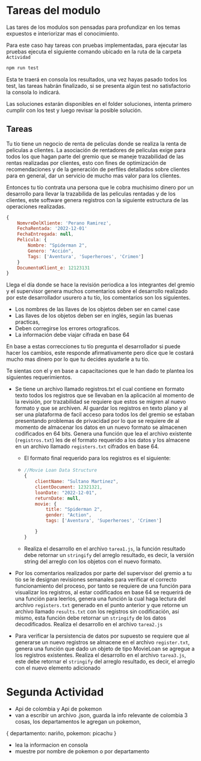 # Tareas del modulo

Las tares de los modulos son pensadas para profundizar en los temas expuestos e interiorizar mas el conocimiento.

Para este caso hay tareas con pruebas implementadas, para ejecutar las pruebas ejecuta el siguiente comando ubicado en la ruta de la carpeta `Actividad`

```bash
npm run test
```

Esta te traerá en consola los resultados, una vez hayas pasado todos los test, las tareas habrán finalizado, si se presenta algún test no satisfactorio la consola lo indicará.

Las soluciones estarán disponibles en el folder soluciones, intenta primero cumplir con los test y luego revisar la posible solución.

## Tareas

Tu tío tiene un negocio de renta de peliculas donde se realiza la renta de peliculas a clientes. La asociación de rentadores de peliculas exige para todos los que hagan parte del gremio que se maneje trazabilidad de las rentas realizadas por clientes, esto con fines de optimización de recomendaciones y de la generación de perfiles detallados sobre clientes para en general, dar un servicio de mucho mas valor para los clientes.

Entonces tu tío contrata una persona que le cobra muchisimo dinero por un desarrollo para llevar la trazabilida de las peliculas rentadas y de los clientes, este software genera registros con la siguiente estructura de las operaciones realizadas.

```js
{
    NomvreDelKliente: 'Perano Ramirez',
    FechaRentada: '2022-12-01'
    FechaEntregada: null,
    Pelicula: {
        Nombre: "Spiderman 2",
        Genero: "Acción",
        Tags: ['Aventura', 'Superheroes', 'Crimen']
    }
    DocumentoKlient_e: 12123131
}
```

Llega el día donde se hace la revisión periodica a los integrantes del gremio y el supervisor genera muchos comentarios sobre el desarrollo realizado por este desarrollador usurero a tu tío, los comentarios son los siguientes.

- Los nombres de las llaves de los objetos deben ser en camel case
- Las llaves de los objetos deben ser en inglés, según las buenas practicas,
- Deben corregirse los errores ortograficos.
- La información debe viajar cifrada en base 64

En base a estas correcciones tu tío pregunta el desarrollador si puede hacer los cambios, este responde afirmativamente pero dice que le costará mucho mas dinero por lo que tu decides ayudarle a tu tío.

Te sientas con el y en base a capacitaciones que le han dado te plantea los siguientes requerimientos.

- Se tiene un archivo llamado registros.txt el cual contiene en formato texto todos los registros que se llevaban en la aplicación al momento de la revisión, por trazabilidad se requiere que estos se migren al nuevo formato y que se archiven. Al guardar los registros en texto plano y al ser una plataforma de facil acceso para todos los del gremio se estaban presentando problemas de privacidad por lo que se requiere de al momento de almacenar los datos en un nuevo formato se almacenen codificados en 64 bits. Genera una función que lea el archivo existente (`registros.txt`) les de el formato requerido a los datos y los almacene en un archivo llamado `registers.txt` cifrados en base 64.

  - El formato final requerido para los registros es el siguiente:
  - ```js
    //Movie Loan Data Structure
    {
        clientName: "Sultano Martinez",
        clientDocument: 12321321,
        loanDate: "2022-12-01",
        returnDate: null,
        movie: {
            title: "Spiderman 2",
            gender: "Action",
            tags: ['Aventura', 'Superheroes', 'Crimen']

        }
    }
    ```

  - Realiza el desarrollo en el archivo `tarea1.js`, la función resultado debe retornar un `stringify` del arreglo resultado, es decir, la versión string del arreglo con los objetos con el nuevo formato.

- Por los comentarios realizados por parte del supervisor del gremio a tu tío se le designan revisiones semanales para verificar el correcto funcionamiento del proceso, por tanto se requiere de una función para visualizar los registros, al estar codificados en base 64 se requerirá de una función para leerlos, genera una función la cual haga lectura del archivo `registers.txt` generado en el punto anterior y que retorne un archivo llamado `results.txt` con los registros sin codificación, así mismo, esta función debe retornar un `stringify` de los datos decodificados. Realiza el desarrollo en el archivo `tarea2.js`

- Para verificar la persistencia de datos por supuesto se requiere que al generarse un nuevo registros se almacene en el archivo `register.txt`, genera una función que dado un objeto de tipo MovieLoan se agregue a los registros existentes. Realiza el desarrollo en el archivo `tarea3.js`, este debe retornar el `stringify` del arreglo resultado, es decir, el arreglo con el nuevo elemento adicionado

# Segunda Actividad

- Api de colombia y Api de pokemon
- van a escribir un archivo .json, guarda la info relevante de colombia 3 cosas, los departamentos le agregan un pokemon,

{
departamento: nariño,
pokemon: picachu
}

- lea la informacion en consola
- muestre por nombre de pokemon o por departamento
